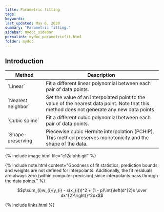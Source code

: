 ```yaml
---
title: Parametric fitting
tags:
keywords:
last_updated: May 6, 2020
summary: "Parametric fitting."
sidebar: mydoc_sidebar
permalink: mydoc_parametricfit.html
folder: mydoc
---
```

## Introduction

<table>
<colgroup>
<col width="25%" />
<col width="75%" />
</colgroup>
<thead>
<tr class="header">
<th>Method</th>
<th>Description</th>
</tr>
</thead>
<tbody>
<tr>
<td markdown="span">`Linear`</td>
<td markdown="span">Fit a different linear polynomial between each pair of data points.</td>
</tr>
<tr>
<td markdown="span">`Nearest neighbor`</td>
<td markdown="span">Set the value of an interpolated point to the value of the nearest data point. Note that this method does not generate any new data points.</td>
</tr>
<tr>
<td markdown="span">`Cubic spline`</td>
<td markdown="span">Fit a different cubic polynomial between each pair of data points.</td>
</tr>
<tr>
<td markdown="span">`Shape-preserving`</td>
<td markdown="span">Piecewise cubic Hermite interpolation (PCHIP). This method preserves monotonicity and the shape of the data.</td>
</tr>
</tbody>
</table>


{% include image.html file="c12alphb.gif" %}

{% include note.html content="Goodness of fit statistics, prediction bounds, and weights are not defined for interpolants. Additionally, the fit residuals are always zero (within computer precision) since interpolants pass through the data points." %}

$$p\sum_{i}w_{i}(y_{i} - s(x_{i}))^2 + (1 - p)\int{\left(d^{2}s \over dx^{2}\right)}^2dx$$

{% include links.html %}
